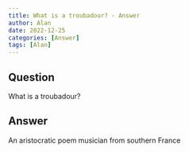 ```yaml
---
title: What is a troubadour? - Answer
author: Alan
date: 2022-12-25
categories: [Answer]
tags: [Alan]
---
```


## Question

What is a troubadour?



## Answer

An aristocratic poem musician from southern France